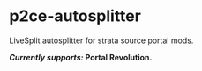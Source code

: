 # p2ce-autosplitter
LiveSplit autosplitter for strata source portal mods.

***Currently supports:* Portal Revolution.**
